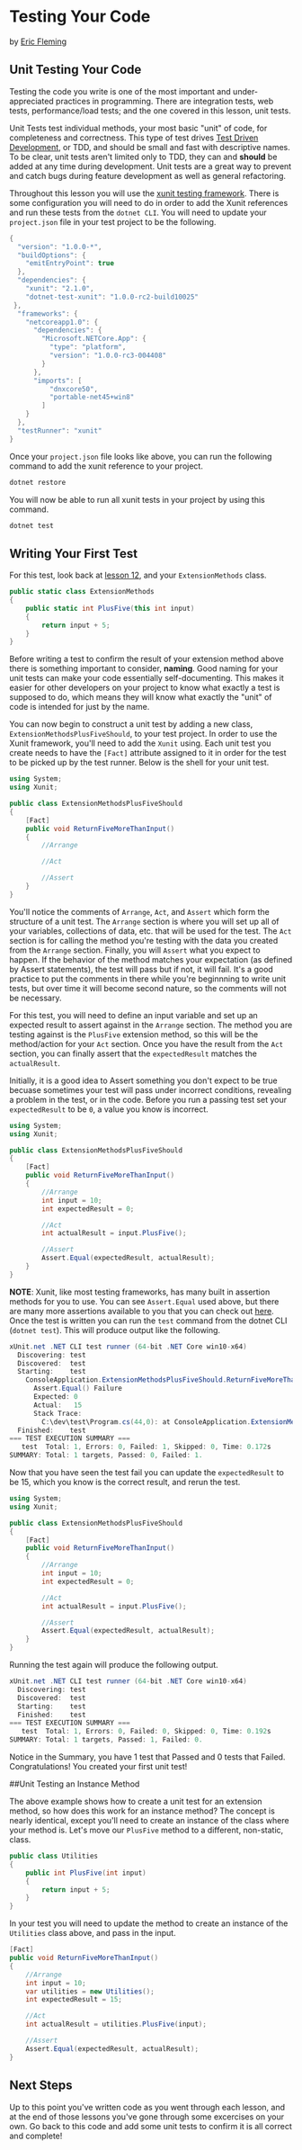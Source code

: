 # Testing Your Code
by [Eric Fleming](http://deviq.com/me/eric-fleming)

## Unit Testing Your Code

Testing the code you write is one of the most important and under-appreciated practices in programming. There are integration tests, web tests, performance/load tests; and the one covered in this lesson, unit tests. 

Unit Tests test individual methods, your most basic "unit" of code, for completeness and correctness. This type of test drives [Test Driven Development](http://deviq.com/test-driven-development), or TDD, and should be small and fast with descriptive names. To be clear, unit tests aren't limited only to TDD, they can and **should** be added at any time during development. Unit tests are a great way to prevent and catch bugs during feature development as well as general refactoring.

Throughout this lesson you will use the [xunit testing framework](http://xunit.github.io/). There is some configuration you will need to do in order to add the Xunit references and run these tests from the `dotnet CLI`. You will need to update your `project.json` file in your test project to be the following.

```c#
{
  "version": "1.0.0-*",
  "buildOptions": {
    "emitEntryPoint": true
  },
  "dependencies": {
    "xunit": "2.1.0",
    "dotnet-test-xunit": "1.0.0-rc2-build10025"
 },
  "frameworks": {
    "netcoreapp1.0": {
      "dependencies": {
        "Microsoft.NETCore.App": {
          "type": "platform",
          "version": "1.0.0-rc3-004408"
        }
      },
      "imports": [
          "dnxcore50",
          "portable-net45+win8"
        ]
    }
  },
  "testRunner": "xunit"
}
```

Once your `project.json` file looks like above, you can run the following command to add the xunit reference to your project.

```c#
dotnet restore
```

You will now be able to run all xunit tests in your project by using this command.

```c#
dotnet test
```

## Writing Your First Test

For this test, look back at [lesson 12](lesson-12.md), and your `ExtensionMethods` class.

```c#
public static class ExtensionMethods
{
    public static int PlusFive(this int input)
    {
        return input + 5;
    }
}
```

Before writing a test to confirm the result of your extension method above there is something important to consider, **naming**. Good naming for your unit tests can make your code essentially self-documenting. This makes it easier for other developers on your project to know what exactly a test is supposed to do, which means they will know what exactly the "unit" of code is intended for just by the name.

You can now begin to construct a unit test by adding a new class, `ExtensionMethodsPlusFiveShould`, to your test project. In order to use the Xunit framework, you'll need to add the `Xunit` using. Each unit test you create needs to have the `[Fact]` attribute assigned to it in order for the test to be picked up by the test runner. Below is the shell for your unit test.

```c#
using System;
using Xunit;

public class ExtensionMethodsPlusFiveShould
{
    [Fact]
    public void ReturnFiveMoreThanInput()
    {
        //Arrange

        //Act

        //Assert
    }
}
```

You'll notice the comments of `Arrange`, `Act`, and `Assert` which form the structure of a unit test. The `Arrange` section is where you will set up all of your variables, collections of data, etc. that will be used for the test. The `Act` section is for calling the method you're testing with the data you created from the `Arrange` section. Finally, you will `Assert` what you expect to happen. If the behavior of the method matches your expectation (as defined by Assert statements), the test will pass but if not, it will fail. It's a good practice to put the comments in there while you're beginnning to write unit tests, but over time it will become second nature, so the comments will not be necessary.

For this test, you will need to define an input variable and set up an expected result to assert against in the `Arrange` section.
The method you are testing against is the `PlusFive` extension method, so this will be the method/action for your `Act` section.
Once you have the result from the `Act` section, you can finally assert that the `expectedResult` matches the `actualResult`.

Initially, it is a good idea to Assert something you don't expect to be true becuase sometimes your test will pass under incorrect conditions, revealing a problem in the test, or in the code. Before you run a passing test set your `expectedResult` to be `0`, a value you know is incorrect.

```c#
using System;
using Xunit;

public class ExtensionMethodsPlusFiveShould
{
    [Fact]
    public void ReturnFiveMoreThanInput()
    {
        //Arrange
        int input = 10;
        int expectedResult = 0;

        //Act
        int actualResult = input.PlusFive();

        //Assert
        Assert.Equal(expectedResult, actualResult);
    }
}
```

**NOTE**: Xunit, like most testing frameworks, has many built in assertion methods for you to use. You can see `Assert.Equal` used above, but there are many more assertions available to you that you can check out [here](http://xunit.github.io/docs/comparisons.html).
Once the test is written you can run the `test` command from the dotnet CLI (`dotnet test`). This will produce output like the following.

```c#
xUnit.net .NET CLI test runner (64-bit .NET Core win10-x64)
  Discovering: test
  Discovered:  test
  Starting:    test
    ConsoleApplication.ExtensionMethodsPlusFiveShould.ReturnFiveMoreThanInput [FAIL]
      Assert.Equal() Failure
      Expected: 0
      Actual:   15
      Stack Trace:
        C:\dev\test\Program.cs(44,0): at ConsoleApplication.ExtensionMethodsPlusFiveShould.ReturnFiveMoreThanInput()
  Finished:    test
=== TEST EXECUTION SUMMARY ===
   test  Total: 1, Errors: 0, Failed: 1, Skipped: 0, Time: 0.172s
SUMMARY: Total: 1 targets, Passed: 0, Failed: 1.
```

Now that you have seen the test fail you can update the `expectedResult` to be 15, which you know is the correct result, and rerun the test.

```c#
using System;
using Xunit;

public class ExtensionMethodsPlusFiveShould
{
    [Fact]
    public void ReturnFiveMoreThanInput()
    {
        //Arrange
        int input = 10;
        int expectedResult = 0;

        //Act
        int actualResult = input.PlusFive();

        //Assert
        Assert.Equal(expectedResult, actualResult);
    }
}
```

Running the test again will produce the following output.

```c#
xUnit.net .NET CLI test runner (64-bit .NET Core win10-x64)
  Discovering: test
  Discovered:  test
  Starting:    test
  Finished:    test
=== TEST EXECUTION SUMMARY ===
   test  Total: 1, Errors: 0, Failed: 0, Skipped: 0, Time: 0.192s
SUMMARY: Total: 1 targets, Passed: 1, Failed: 0.
```

Notice in the Summary, you have 1 test that Passed and 0 tests that Failed. Congratulations! You created your first unit test!
 
##Unit Testing an Instance Method

The above example shows how to create a unit test for an extension method, so how does this work for an instance method? The concept is nearly identical, except you'll need to create an instance of the class where your method is. Let's move our `PlusFive` method to a different, non-static, class.

```c#
public class Utilities
{
    public int PlusFive(int input)
    {
        return input + 5;
    }
}
```

In your test you will need to update the method to create an instance of the `Utilities` class above, and pass in the input.

```c#
[Fact]
public void ReturnFiveMoreThanInput()
{
    //Arrange
    int input = 10;
    var utilities = new Utilities();
    int expectedResult = 15;

    //Act
    int actualResult = utilities.PlusFive(input);

    //Assert
    Assert.Equal(expectedResult, actualResult);
}
```


## Next Steps

Up to this point you've written code as you went through each lesson, and at the end of those lessons you've gone through some excercises on your own. Go back to this code and add some unit tests to confirm it is all correct and complete! 